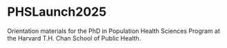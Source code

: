 # PHSLaunch2025
Orientation materials for the PhD in Population Health Sciences Program at the Harvard T.H. Chan School of Public Health.
